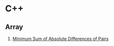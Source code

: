 # C++


## Array
1. [Minimum Sum of Absolute Differences of Pairs](Array/Minimum%20Sum%20of%20Absolute%20Differences%20of%20Pairs.cpp)
